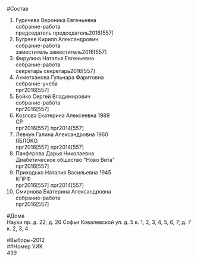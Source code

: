 #Состав  
1. Гуричева Вероника Евгеньевна  
    собрание-работа  
    председатель председатель2016[557]  
2. Бугреев Кирилл Александрович  
    собрание-работа  
    заместитель заместитель2016[557]  
3. Фирулина Наталья Евгеньевна  
    собрание-работа  
    секретарь секретарь2016[557]  
4. Ахметханова Гульнара Фаритовна  
    собрание-учеба  
    прг2016[557]  
5. Бойко Сергей Владимирович  
    собрание-работа  
    прг2016[557]  
6. Козлова Екатерина Алексеевна 1989  
    СР  
    прг2016[557] прг2014[557]  
7. Левчун Галина Александровна 1960  
    ЯБЛОКО  
    прг2016[557] прг2014[557]  
8. Панферова Дарья Николаевна  
    Диабетическое общество "Ново Вита"  
    прг2016[557]  
9. Приходько Наталия Васильевна 1945  
    КПРФ  
    прг2016[557] прг2014[557]  
10. Смирнова Екатерина Александровна  
    собрание-работа  
    прг2016[557]  
  
#Дома  
Науки пр. д. 22; д. 26 Софьи Ковалевской ул. д. 5 к. 1, 2, 3, 4, 5, 6, 7; д. 7 к. 2, 3, 4  
  
#Выборы-2012  
##Номер УИК  
439  
